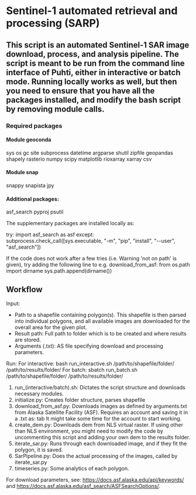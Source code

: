 # Sentinel-1 automated retrieval and processing (SARP)

## This script is an automated Sentinel-1 SAR image download, process, and analysis pipeline. The script is meant to be run from the command line interface of Puhti, either in interactive or batch mode. Running locally works as well, but then you need to ensure that you have all the packages installed, and modify the bash script by removing module calls.

### Required packages

#### Module geoconda 

sys
os
gc
site
subprocess
datetime
argparse
shutil
zipfile
geopandas
shapely
rasterio
numpy
scipy
matplotlib
rioxarray
xarray
csv

#### Module snap

snappy
snapista
jpy


#### Additional packages:

asf_search
pyproj
psutil


The supplementary packages are installed locally as:

try:
    import asf_search as asf
except:
    subprocess.check_call([sys.executable, "-m", "pip", "install", "--user", "asf_search"])

If the code does not work after a few tries (i.e. Warning 'not on path' is given), try adding the following line to e.g. download_from_asf:
from os.path import dirname
sys.path.append(dirname())


## Workflow

Input:
- Path to a shapefile containing polygon(s). This shapefile is then parsed into individual polygons, and all available images are downloaded for the overall area for the given plot.
- Result path: Full path to folder which is to be created and where results are stored.
- Arguments (.txt): AS file specifying download and processing parameters.

Run:
For interactive: bash run_interactive.sh /path/to/shapefile/folder/ /path/to/results/folder/
For batch: sbatch run_batch.sh /path/to/shapefile/folder/ /path/to/results/folder/

1. run_(interactive/batch).sh: Dictates the script structure and downloads necessary modules.
2. initialize.py: Creates folder structure, parses shapefile
3. download_from_asf.py: Downloads images as defined by arguments.txt from Alaska Satellite Facility (ASF). Requires an account and saving it in a .txt as:
<USERNAME> tab <PASSWORD>
It might take some time for the account to start working.
4. create_dem.py: Downloads dem from NLS virtual raster. If using other than NLS environment, you might need to modify the code by uncommenting this script and adding your own dem to the results folder.
5. iterate_sar.py: Runs through each downloaded image, and if they fit the polygon, it is saved.
6. SarPipeline.py: Does the actual processing of the images, called by iterate_sar.py
7. timeseries.py: Some analytics of each polygon.

For download parameters, see: https://docs.asf.alaska.edu/api/keywords/ and https://docs.asf.alaska.edu/asf_search/ASFSearchOptions/.


